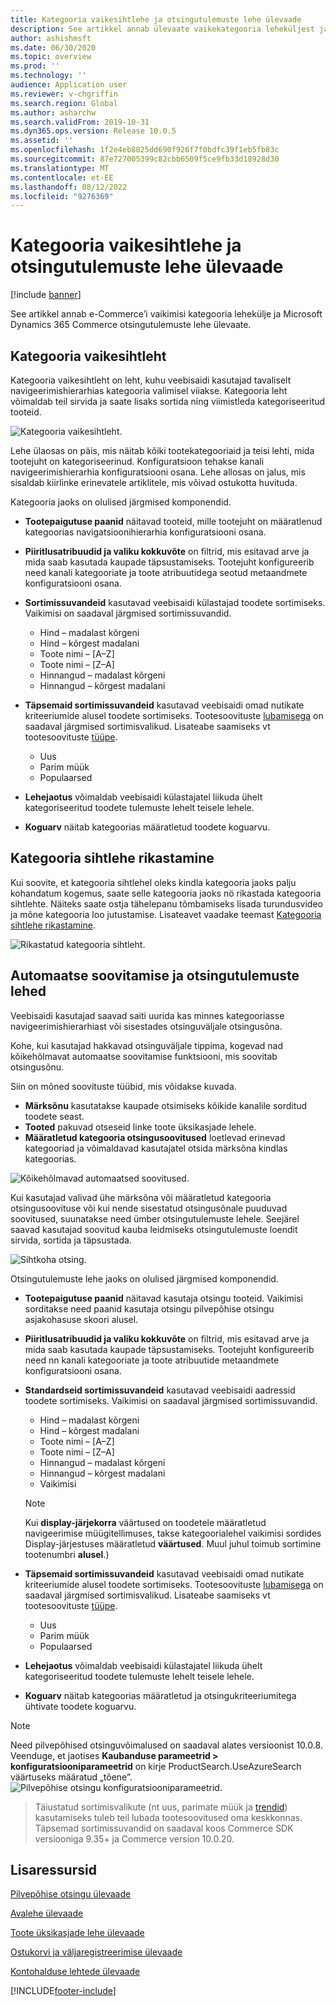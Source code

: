 ```yaml
---
title: Kategooria vaikesihtlehe ja otsingutulemuste lehe ülevaade
description: See artikkel annab ülevaate vaikekategooria leheküljest ja otsingutulemuste lehest Dynamics 365 Commerce.
author: ashishmsft
ms.date: 06/30/2020
ms.topic: overview
ms.prod: ''
ms.technology: ''
audience: Application user
ms.reviewer: v-chgriffin
ms.search.region: Global
ms.author: asharchw
ms.search.validFrom: 2019-10-31
ms.dyn365.ops.version: Release 10.0.5
ms.assetid: ''
ms.openlocfilehash: 1f2e4eb8825dd690f926f7f0bdfc39f1eb5fb83c
ms.sourcegitcommit: 87e727005399c82cbb6509f5ce9fb33d18928d30
ms.translationtype: MT
ms.contentlocale: et-EE
ms.lasthandoff: 08/12/2022
ms.locfileid: "9276369"
---
```

# <a name="default-category-landing-page-and-search-results-page-overview"></a>Kategooria vaikesihtlehe ja otsingutulemuste lehe ülevaade

[!include [banner](includes/banner.md)]

See artikkel annab e-Commerce’i vaikimisi kategooria lehekülje ja Microsoft Dynamics 365 Commerce otsingutulemuste lehe ülevaate.

## <a name="default-category-landing-page"></a>Kategooria vaikesihtleht

Kategooria vaikesihtleht on leht, kuhu veebisaidi kasutajad tavaliselt navigeerimishierarhias kategooria valimisel viiakse. Kategooria leht võimaldab teil sirvida ja saate lisaks sortida ning viimistleda kategoriseeritud tooteid.

![Kategooria vaikesihtleht.](./media/SimpleCategoryLandingDressCategory.png)

Lehe ülaosas on päis, mis näitab kõiki tootekategooriaid ja teisi lehti, mida tootejuht on kategoriseerinud. Konfiguratsioon tehakse kanali navigeerimishierarhia konfiguratsiooni osana. Lehe allosas on jalus, mis sisaldab kiirlinke erinevatele artiklitele, mis võivad ostukotta huvituda.

Kategooria jaoks on olulised järgmised komponendid.

- **Tootepaigutuse paanid** näitavad tooteid, mille tootejuht on määratlenud kategoorias navigatsioonihierarhia konfiguratsiooni osana.
- **Piiritlusatribuudid ja valiku kokkuvõte** on filtrid, mis esitavad arve ja mida saab kasutada kaupade täpsustamiseks. Tootejuht konfigureerib need kanali kategooriate ja toote atribuutidega seotud metaandmete konfiguratsiooni osana.
- **Sortimissuvandeid** kasutavad veebisaidi külastajad toodete sortimiseks. Vaikimisi on saadaval järgmised sortimissuvandid.

    - Hind – madalast kõrgeni
    - Hind – kõrgest madalani
    - Toote nimi – \[A–Z\]
    - Toote nimi – \[Z–A\]
    - Hinnangud – madalast kõrgeni
    - Hinnangud – kõrgest madalani

- **Täpsemaid sortimissuvandeid** kasutavad veebisaidi omad nutikate kriteeriumide alusel toodete sortimiseks. Tootesoovituste [lubamisega](product-recommendations.md) on saadaval järgmised sortimisvalikud. Lisateabe saamiseks vt tootesoovituste [tüüpe](product-recommendations.md#types-of-product-recommendations).

    - Uus
    - Parim müük
    - Populaarsed

- **Lehejaotus** võimaldab veebisaidi külastajatel liikuda ühelt kategoriseeritud toodete tulemuste lehelt teisele lehele.
- **Koguarv** näitab kategoorias määratletud toodete koguarvu.

## <a name="enrich-a-category-landing-page"></a>Kategooria sihtlehe rikastamine

Kui soovite, et kategooria sihtlehel oleks kindla kategooria jaoks palju kohandatum kogemus, saate selle kategooria jaoks nö rikastada kategooria sihtlehte. Näiteks saate ostja tähelepanu tõmbamiseks lisada turundusvideo ja mõne kategooria loo jutustamise. Lisateavet vaadake teemast [Kategooria sihtlehe rikastamine](enrich-category-page.md).

![Rikastatud kategooria sihtleht.](./media/CategoryLandingPages.png)

## <a name="auto-suggest-and-search-results-pages"></a>Automaatse soovitamise ja otsingutulemuste lehed

Veebisaidi kasutajad saavad saiti uurida kas minnes kategooriasse navigeerimishierarhiast või sisestades otsinguväljale otsingusõna.

Kohe, kui kasutajad hakkavad otsinguväljale tippima, kogevad nad kõikehõlmavat automaatse soovitamise funktsiooni, mis soovitab otsingusõnu.

Siin on mõned soovituste tüübid, mis võidakse kuvada.

- **Märksõnu** kasutatakse kaupade otsimiseks kõikide kanalile sorditud toodete seast.
- **Tooted** pakuvad otseseid linke toote üksikasjade lehele.
- **Määratletud kategooria otsingusoovitused** loetlevad erinevad kategooriad ja võimaldavad kasutajatel otsida märksõna kindlas kategoorias.

![Kõikehõlmavad automaatsed soovitused.](./media/ImmersiveAutoSuggestUX.png)

Kui kasutajad valivad ühe märksõna või määratletud kategooria otsingusoovituse või kui nende sisestatud otsingusõnale puuduvad soovitused, suunatakse need ümber otsingutulemuste lehele. Seejärel saavad kasutajad soovitud kauba leidmiseks otsingutulemuste loendit sirvida, sortida ja täpsustada.

![Sihtkoha otsing.](./media/SearchLanding.png)

Otsingutulemuste lehe jaoks on olulised järgmised komponendid.

- **Tootepaigutuse paanid** näitavad kasutaja otsingu tooteid. Vaikimisi sorditakse need paanid kasutaja otsingu pilvepõhise otsingu asjakohasuse skoori alusel.
- **Piiritlusatribuudid ja valiku kokkuvõte** on filtrid, mis esitavad arve ja mida saab kasutada kaupade täpsustamiseks. Tootejuht konfigureerib need nn kanali kategooriate ja toote atribuutide metaandmete konfiguratsiooni osana.
- **Standardseid sortimissuvandeid** kasutavad veebisaidi aadressid toodete sortimiseks. Vaikimisi on saadaval järgmised sortimissuvandid.

    - Hind – madalast kõrgeni
    - Hind – kõrgest madalani
    - Toote nimi – \[A–Z\]
    - Toote nimi – \[Z–A\]
    - Hinnangud – madalast kõrgeni
    - Hinnangud – kõrgest madalani
    - Vaikimisi 
    
    > [!NOTE]
    > Kui **display-järjekorra** väärtused on toodetele määratletud navigeerimise müügitellimuses, takse kategoorialehel vaikimisi sordides Display-järjestuses määratletud **väärtused**. Muul juhul toimub sortimine tootenumbri **alusel**.)
    
- **Täpsemaid sortimissuvandeid** kasutavad veebisaidi omad nutikate kriteeriumide alusel toodete sortimiseks. Tootesoovituste [lubamisega](product-recommendations.md) on saadaval järgmised sortimisvalikud. Lisateabe saamiseks vt tootesoovituste [tüüpe](product-recommendations.md#types-of-product-recommendations).

    - Uus
    - Parim müük
    - Populaarsed

- **Lehejaotus** võimaldab veebisaidi külastajatel liikuda ühelt kategoriseeritud toodete tulemuste lehelt teisele lehele.
- **Koguarv** näitab kategoorias määratletud ja otsingukriteeriumitega ühtivate toodete koguarvu.

>[!NOTE]
>Need pilvepõhised otsinguvõimalused on saadaval alates versioonist 10.0.8. Veenduge, et jaotises **Kaubanduse parameetrid > konfiguratsiooniparameetrid** on kirje ProductSearch.UseAzureSearch väärtuseks määratud „tõene”. 
![Pilvepõhise otsingu konfiguratsiooniparameetrid.](./media/CloudPoweredSearchConfigurationParameters.png)

>Täiustatud sortimisvalikute (nt uus, parimate müük ja [trendid](product-recommendations.md)) kasutamiseks tuleb teil lubada tootesoovitused oma keskkonnas. Täpsemad sortimissuvandid on saadaval koos Commerce SDK versiooniga 9.35+ ja Commerce version 10.0.20.

## <a name="additional-resources"></a>Lisaressursid

[Pilvepõhise otsingu ülevaade](cloud-powered-search-overview.md)

[Avalehe ülevaade](quick-tour-home-page.md)

[Toote üksikasjade lehe ülevaade](quick-tour-pdp.md)

[Ostukorvi ja väljaregistreerimise ülevaade](quick-tour-cart-checkout.md)

[Kontohalduse lehtede ülevaade](quick-tour-account-management.md)



[!INCLUDE[footer-include](../includes/footer-banner.md)]
